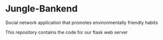 # Jungle-Bankend
Social network application that promotes environmentally friendly habits

This repository contains the code for our flask web server
